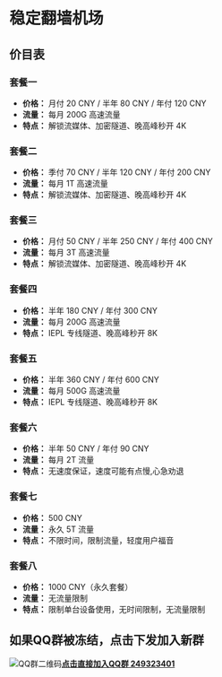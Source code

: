 # 稳定翻墙机场

## 价目表

### 套餐一
- **价格：** 月付 20 CNY / 半年 80 CNY / 年付 120 CNY
- **流量：** 每月 200G 高速流量
- **特点：** 解锁流媒体、加密隧道、晚高峰秒开 4K

### 套餐二
- **价格：** 季付 70 CNY / 半年 120 CNY / 年付 200 CNY
- **流量：** 每月 1T 高速流量
- **特点：** 解锁流媒体、加密隧道、晚高峰秒开 4K

### 套餐三
- **价格：** 月付 50 CNY / 半年 250 CNY / 年付 400 CNY
- **流量：** 每月 3T 高速流量
- **特点：** 解锁流媒体、加密隧道、晚高峰秒开 4K

### 套餐四
- **价格：** 半年 180 CNY / 年付 300 CNY
- **流量：** 每月 200G 高速流量
- **特点：** IEPL 专线隧道、晚高峰秒开 8K

### 套餐五
- **价格：** 半年 360 CNY / 年付 600 CNY
- **流量：** 每月 500G 高速流量
- **特点：** IEPL 专线隧道、晚高峰秒开 8K

### 套餐六
- **价格：** 半年 50 CNY / 年付 90 CNY
- **流量：** 每月 2T 流量
- **特点：** 无速度保证，速度可能有点慢,心急劝退

### 套餐七
- **价格：** 500 CNY
- **流量：** 永久 5T 流量
- **特点：** 不限时间，限制流量，轻度用户福音

### 套餐八
- **价格：** 1000 CNY（永久套餐）
- **流量：** 无流量限制
- **特点：** 限制单台设备使用，无时间限制，无流量限制
## 如果QQ群被冻结，点击下发加入新群

![QQ群二维码](https://sola.gtimg.cn/aoi/sola/20210118201807_hzF9zYwEBj.png)**[点击直接加入QQ群 249323401](http://qm.qq.com/cgi-bin/qm/qr?_wv=1027&k=EtzBGivq-ki-vu8UYOuTA4VNuJcwasqO&authKey=wUI9lNFz5KpErW%2BWcrkg449KjVXGWrUEFWewcN2i4fS3cWHZj7ZLLNcxQMv11ySg&noverify=0&group_code=249323401)**
